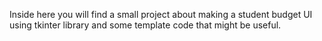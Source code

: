 Inside here you will find a small project about making a student budget UI using tkinter library and some template code that might be useful.  
